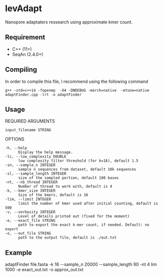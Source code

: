 # levAdapt
Nanopore adaptaters ressearch using approximate kmer count.

## Requirement
- C++ (11+)
- SeqAn (2.4.0+)

## Compiling
In order to compile this file, I recommend using the following command
~~~
g++ -std=c++14 -fopenmp  -O4 -DNDEBUG -march=native  -mtune=native  adaptFinder.cpp -lrt -o adaptFinder
~~~

## Usage
REQUIRED ARGUMENTS

    input_filename STRING

OPTIONS

    -h, --help
          Display the help message.
    -lc, --low_complexity DOUBLE
          low complexity filter threshold (for k=16), default 1.5
    -sn, --sample_n INTEGER
          sample n sequences from dataset, default 10k sequences
    -sl, --sample_length INTEGER
          size of the sampled portion, default 100 bases
    -nt, --nb_thread INTEGER
          Number of thread to work with, default is 4
    -k, --kmer_size INTEGER
          Size of the kmers, default is 16
    -lim, --limit INTEGER
          limit the number of kmer used after initial counting, default is 500
    -v, --verbosity INTEGER
          Level of details printed out (fixed for the moment)
    -e, --exact_file STRING
          path to export the exact k-mer count, if needed. Default: no export
    -o, --out_file STRING
          path to the output file, default is ./out.txt

## Example
adaptFinder file.fasta -k 16 --sample_n 20000 --sample_length 90 -nt 4 lim 1000 -e exact_out.txt -o approx_out.txt

